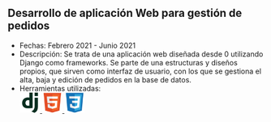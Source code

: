 ## Desarrollo de aplicación Web para gestión de pedidos
<ul>
    <li>Fechas: Febrero 2021 - Junio 2021</li>
    <li>Descripción: Se trata de una aplicación web diseñada desde 0 utilizando Django como frameworks. Se parte de una estructuras y diseños propios, que sirven como interfaz de usuario, con los que se gestiona el alta, baja y edición de pedidos en la base de datos.
</li>
    <li>Herramientas utilizadas:</li>
<a href="https://www.djangoproject.com/" target="_blank" rel="noreferrer">
    <img src="https://github.com/devicons/devicon/blob/master/icons/django/django-plain.svg" alt="django" width="40" height="40"/> 
</a>
<a href="https://es.wikipedia.org/wiki/HTML5" target="_blank" rel="noreferrer">
    <img src="https://github.com/devicons/devicon/blob/master/icons/html5/html5-original.svg" alt="html5" width="40" height="40"/> 
</a>
<a href="https://es.wikipedia.org/wiki/CSS" target="_blank" rel="noreferrer">
    <img src="https://github.com/devicons/devicon/blob/master/icons/css3/css3-original.svg" alt="css3" width="40" height="40"/> 
</a>
    
</ul>
